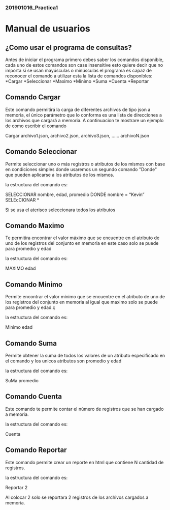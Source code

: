 ### 201901016_Practica1
# Manual de usuarios
## ¿Como usar el programa de consultas?
Antes de iniciar el programa primero debes saber los comandos disponible, cada uno de estos comandos 
son case insensitive esto quiere decir que no importa si se usan mayúsculas o minúsculas el programa es capaz de reconocer
el comando a utilizar esta la lista de comandos disponibles:
*Cargar
*Seleccionar
*Maximo
*Minimo
*Suma
*Cuenta
*Reportar
## Comando Cargar 
Este comando permitirá la carga de diferentes archivos de tipo json a memoria, el único
parámetro que lo conforma es una lista de direcciones a los archivos que cargará a
memoria. 
A continuacion te mostrare un ejemplo de como escribir el comando

Cargar archivo1.json, archivo2.json, archivo3.json, ...... archivoN.json

## Comando Seleccionar
Permite seleccionar uno o más registros o atributos de los mismos con base en
condiciones simples donde usaremos un segundo comando "Donde" que pueden aplicarse a los atributos de los mismos.

la estructura del comando es:

SELECCIONAR nombre, edad, promedio DONDE nombre = “Kevin”
SELEcCIONAR *

Si se usa el aterisco seleccionara todos los atributos

## Comando Maximo
Te permitira encontrar el valor máximo que se encuentre en el atributo de uno de los
registros del conjunto en memoria en este caso solo se puede para promedio y edad

la estructura del comando es:

MAXiMO edad

## Comando Minimo
Permite encontrar el valor mínimo que se encuentre en el atributo de uno de los
registros del conjunto en memoria al igual que maximo solo se puede para promedio y edad.ç

la estructura del comando es:

Minimo edad

## Comando Suma

Permite obtener la suma de todos los valores de un atributo especificado en el
comando y los unicos atributos son promedio y edad

la estructura del comando es:

SuMa promedio

## Comando Cuenta
Este comando te permite contar el número de registros que se han cargado a memoria.

la estructura del comando es:

Cuenta

## Comando Reportar
Este comando permite crear un reporte en html que contiene N cantidad de
registros.

la estructura del comando es:

Reportar 2

Al colocar 2 solo se reportara 2 registros de los archivos cargados a memoria.
